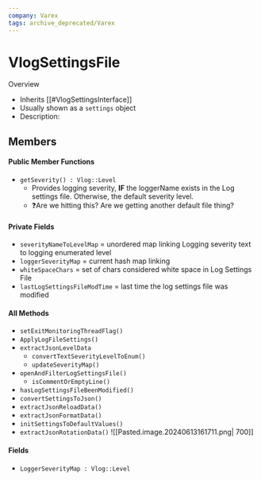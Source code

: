 ```yaml
---
company: Varex
tags: archive_deprecated/Varex
---
```

# VlogSettingsFile
Overview
- Inherits [[#VlogSettingsInterface]]
- Usually shown as a `settings` object
- Description:

## Members
#### Public Member Functions
- `getSeverity() : Vlog::Level`
	- Provides logging severity, **IF** the loggerName exists in the Log settings file. Otherwise, the default severity level. 
	- ❓Are we hitting this? Are we getting another default file thing? 

#### Private Fields
- `severityNameToLevelMap` = unordered map linking Logging severity text to logging enumerated level
- `loggerSeverityMap` = current hash map linking
- `whiteSpaceChars` = set of chars considered white space in Log Settings File
- `lastLogSettingsFileModTime` = last time the log settings file was modified

#### All Methods
- `setExitMonitoringThreadFlag()`
- `ApplyLogFileSettings()`
- `extractJsonLevelData`
	- `convertTextSeverityLevelToEnum()`
	- `updateSeverityMap()`
- `openAndFilterLogSettingsFile()`
	- `isCommentOrEmptyLine()`
- `hasLogSettingsFileBeenModified()`
- `convertSettingsToJson()`
- `extractJsonReloadData()`
- `extractJsonFormatData()`
- `initSettingsToDefaultValues()`
- `extractJsonRotationData()`
![[Pasted.image.20240613161711.png| 700]]

#### Fields
- `LoggerSeverityMap : Vlog::Level`

